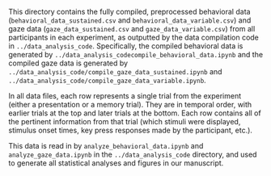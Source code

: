 This directory contains the fully compiled, preprocessed behavioral data (`behavioral_data_sustained.csv` and `behavioral_data_variable.csv`) and gaze data (`gaze_data_sustained.csv` and `gaze_data_variable.csv`) from all participants in each experiment, as outputted by the data compilation code in `../data_analysis_code`. Specifically, the compiled behavioral data is generated by `../data_analysis_codecompile_behavioral_data.ipynb` and the compiled gaze data is generated by `../data_analysis_code/compile_gaze_data_sustained.ipynb` and  `../data_analysis_code/compile_gaze_data_variable.ipynb`.

In all data files, each row represents a single trial from the experiment (either a presentation or a memory trial). They are in temporal order, with earlier trials at the top and later trials at the bottom. Each row contains all of the pertinent information from that trial (which stimuli were displayed, stimulus onset times, key press responses made by the participant, etc.). 

This data is read in by `analyze_behavioral_data.ipynb` and `analyze_gaze_data.ipynb` in the `../data_analysis_code` directory, and used to generate all statistical analyses and figures in our manuscript.  
